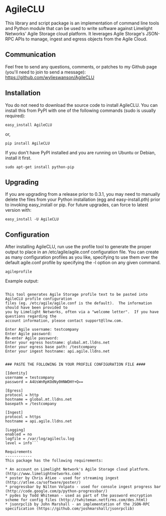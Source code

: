 AgileCLU
========
This library and script package is an implementation of command line tools and Python module 
that can be used to write software against Limelight Networks' Agile Storage cloud platform.
It leverages Agile Storage's JSON-RPC APIs to manage, ingest and egress objects from the 
Agile Cloud.

Communication
-------------
Feel free to send any questions, comments, or patches to my Github page (you'll need to join 
to send a message): 
https://github.com/wylieswanson/AgileCLU


Installation
------------
You do not need to download the source code to install AgileCLU.  You can install this from PyPI with one of the following commands (sudo is usually required):

	easy_install AgileCLU

or,

	pip install AgileCLU

If you don't have PyPI installed and you are running on Ubuntu or Debian, install it first.

	sudo apt-get install python-pip

Upgrading
---------
If you are upgrading from a release prior to 0.3.1, you may need to manually delete the files from your Python installation (egg and easy-install.pth) prior to invoking easy_install or pip.  For future upgrades, can force to latest version with:

	easy_install -U AgileCLU


Configuration 
-------------
After installing AgileCLU, run use the profile tool to generate the proper output to place in an /etc/agile/agile.conf configuration file.  You can create as many configuration profiles as you like, specifying to use them over the default agile.conf profile by specifying the -l option on any given command.

	agileprofile

Example output:

```agileprofile (AgileCLU 0.3.6)

This tool generates Agile Storage profile text to be pasted into AgileCLU profile configuration
files (eg. /etc/agile/agile.conf is the default).  The information should have been provided to
you by Limelight Networks, often via a "welcome letter".  If you have questions regarding the
account information, please contact support@llnw.com.

Enter Agile username: testcompany
Enter Agile password: 
Re-enter Agile password: 
Enter your egress hostname: global.mt.lldns.net
Enter your egress base path: /testcompany
Enter your ingest hostname: api.agile.lldns.net


### PASTE THE FOLLOWING IN YOUR PROFILE CONFIGURATION FILE ####

[Identity]
username = testcompany
password = A4UsWnRpKOdNy0HNWDHY+Q==

[Egress]
protocol = http
hostname = global.mt.lldns.net
basepath = /testcompany

[Ingest]
protocol = https
hostname = api.agile.lldns.net

[Logging]
enabled = no
logfile = /var/log/agileclu.log
level = info```

Requirements
------------
This package has the following requirements:

* An account on Limelight Network's Agile Storage cloud platform. (http://www.limelightnetworks.com)
* poster by Chris AtLee - used for streaming ingest (http://atlee.ca/software/poster/)
* progressbar by Nilton Volpato - used for console ingest progress bar (http://code.google.com/p/python-progressbar/)
* pydes by Todd Whiteman - used as part of the password encryption scheme for config files (http://twhiteman.netfirms.com/des.html)
* jsonrpclib by John Marshall - an implementation of the JSON-RPC specification (https://github.com/joshmarshall/jsonrpclib)

